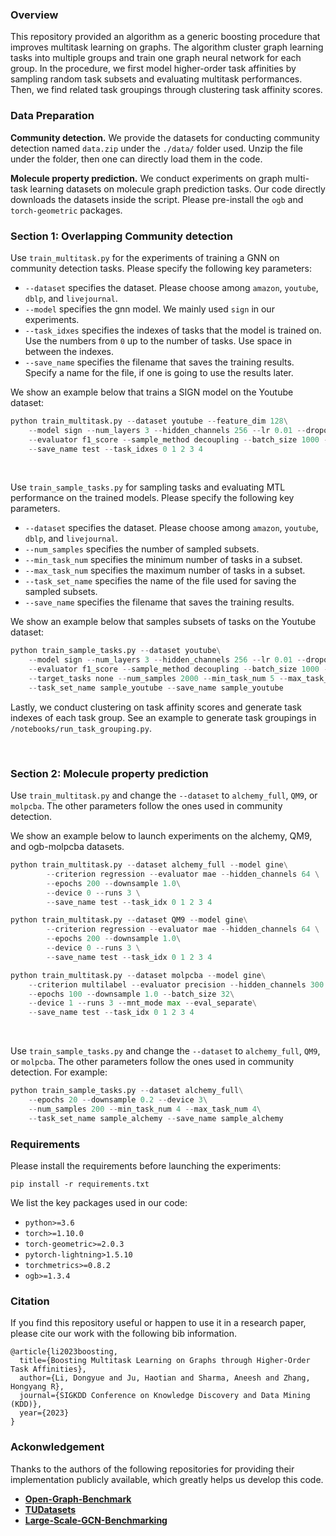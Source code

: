 ### Overview

This repository provided an algorithm as a generic boosting procedure that improves multitask learning on graphs. The algorithm cluster graph learning tasks into multiple groups and train one graph neural network for each group. In the procedure, we first model higher-order task affinities by sampling random task subsets and evaluating multitask performances. Then, we find related task groupings through clustering task affinity scores. 

### Data Preparation

**Community detection.** We provide the datasets for conducting community detection named `data.zip` under the `./data/` folder used. Unzip the file under the folder, then one can directly load them in the code. 

**Molecule property prediction.** We conduct experiments on graph multi-task learning datasets on molecule graph prediction tasks. Our code directly downloads the datasets inside the script. Please pre-install the `ogb` and `torch-geometric` packages. 

### **Section 1: Overlapping Community detection**

Use `train_multitask.py` for the experiments of training a GNN on community detection tasks. Please specify the following key parameters:

- `--dataset` specifies the dataset. Please choose among `amazon`, `youtube`, `dblp`, and `livejournal`. 
- `--model` specifies the gnn model. We mainly used `sign` in our experiments. 
- `--task_idxes` specifies the indexes of tasks that the model is trained on. Use the numbers from `0`  up to the number of tasks. Use space in between the indexes. 
- `--save_name` specifies the filename that saves the training results. Specify a name for the file, if one is going to use the results later.  

We show an example below that trains a SIGN model on the Youtube dataset: 

```python
python train_multitask.py --dataset youtube --feature_dim 128\
    --model sign --num_layers 3 --hidden_channels 256 --lr 0.01 --dropout 0.1 --mlp_layers 2\
    --evaluator f1_score --sample_method decoupling --batch_size 1000 --epochs 100 --device 2 --runs 3\
    --save_name test --task_idxes 0 1 2 3 4 

```

<br/>

Use `train_sample_tasks.py` for sampling tasks and evaluating MTL performance on the trained models. Please specify the following key parameters.

-  `--dataset` specifies the dataset. Please choose among `amazon`, `youtube`, `dblp`, and `livejournal`. 
- `--num_samples` specifies the number of sampled subsets.
- `--min_task_num` specifies the minimum number of tasks in a subset.
- `--max_task_num` specifies the maximum number of tasks in a subset. 
- `--task_set_name` specifies the name of the file used for saving the sampled subsets. 
- `--save_name` specifies the filename that saves the training results. 

We show an example below that samples subsets of tasks on the Youtube dataset: 

```python
python train_sample_tasks.py --dataset youtube\
    --model sign --num_layers 3 --hidden_channels 256 --lr 0.01 --dropout 0.1\
    --evaluator f1_score --sample_method decoupling --batch_size 1000 --epochs 100 --device 2 --runs 1\
    --target_tasks none --num_samples 2000 --min_task_num 5 --max_task_num 5\
    --task_set_name sample_youtube --save_name sample_youtube
```

Lastly, we conduct clustering on task affinity scores and generate task indexes of each task group. 
See an example to generate task groupings in `/notebooks/run_task_grouping.py`. 

<br/>

### **Section 2: Molecule property prediction**

Use `train_multitask.py` and change the `--dataset` to `alchemy_full`, `QM9`, or `molpcba`. The other parameters follow the ones used in community detection.

We show an example below to launch experiments on the alchemy, QM9, and ogb-molpcba datasets. 

```python
python train_multitask.py --dataset alchemy_full --model gine\
        --criterion regression --evaluator mae --hidden_channels 64 \
        --epochs 200 --downsample 1.0\
        --device 0 --runs 3 \
        --save_name test --task_idx 0 1 2 3 4

python train_multitask.py --dataset QM9 --model gine\
        --criterion regression --evaluator mae --hidden_channels 64 \
        --epochs 200 --downsample 1.0\
        --device 0 --runs 3 \
        --save_name test --task_idx 0 1 2 3 4

python train_multitask.py --dataset molpcba --model gine\
    --criterion multilabel --evaluator precision --hidden_channels 300 \
    --epochs 100 --downsample 1.0 --batch_size 32\
    --device 1 --runs 3 --mnt_mode max --eval_separate\
    --save_name test --task_idx 0 1 2 3 4
```

<br/>

Use `train_sample_tasks.py` and change the `--dataset` to `alchemy_full`, `QM9`, or `molpcba`. The other parameters follow the ones used in community detection. For example: 

```python
python train_sample_tasks.py --dataset alchemy_full\
    --epochs 20 --downsample 0.2 --device 3\
    --num_samples 200 --min_task_num 4 --max_task_num 4\
    --task_set_name sample_alchemy --save_name sample_alchemy
```

### Requirements

Please install the requirements before launching the experiments:

```
pip install -r requirements.txt
```

We list the key packages used in our code:

- `python>=3.6`
- `torch>=1.10.0`
- `torch-geometric>=2.0.3`
- `pytorch-lightning>1.5.10`
- `torchmetrics>=0.8.2`
- `ogb>=1.3.4`

### Citation

If you find this repository useful or happen to use it in a research paper, please cite our work with the following bib information.

```
@article{li2023boosting,
  title={Boosting Multitask Learning on Graphs through Higher-Order Task Affinities},
  author={Li, Dongyue and Ju, Haotian and Sharma, Aneesh and Zhang, Hongyang R},
  journal={SIGKDD Conference on Knowledge Discovery and Data Mining (KDD)},
  year={2023}
}
```

### Ackonwledgement

Thanks to the authors of the following repositories for providing their implementation publicly available, which greatly helps us develop this code.

- [**Open-Graph-Benchmark**](https://github.com/snap-stanford/ogb)
- [**TUDatasets**](https://github.com/chrsmrrs/tudataset)
- [**Large-Scale-GCN-Benchmarking**](https://github.com/VITA-Group/Large_Scale_GCN_Benchmarking)
